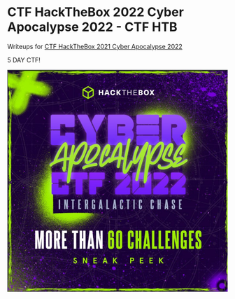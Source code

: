 # CTF HackTheBox 2022 Cyber Apocalypse 2022 - CTF HTB 

Writeups for [CTF HackTheBox 2021 Cyber Apocalypse 2022](https://ctf.hackthebox.com/ctf/371)

5 DAY CTF!

![info.JPG](images/info.JPG)